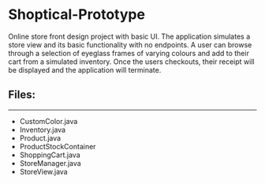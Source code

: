 # Shoptical-Prototype
Online store front design project with basic UI. 
The application simulates a store view and its basic functionality with no endpoints.
A user can browse through a selection of eyeglass frames of varying colours and add to their cart from a simulated inventory. Once the users checkouts, their receipt will be displayed and the application will terminate.

## Files:
---------------
* CustomColor.java
* Inventory.java
* Product.java
* ProductStockContainer
* ShoppingCart.java
* StoreManager.java
* StoreView.java

